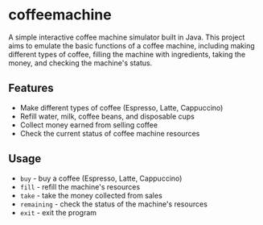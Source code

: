 # coffeemachine
A simple interactive coffee machine simulator built in Java. This project aims to emulate the basic functions of a coffee machine, including making different types of coffee, filling the machine with ingredients, taking the money, and checking the machine's status.

## Features

- Make different types of coffee (Espresso, Latte, Cappuccino)
- Refill water, milk, coffee beans, and disposable cups
- Collect money earned from selling coffee
- Check the current status of coffee machine resources

## Usage

- `buy` - buy a coffee (Espresso, Latte, Cappuccino)
- `fill` - refill the machine's resources
- `take` - take the money collected from sales
- `remaining` - check the status of the machine's resources
- `exit` - exit the program
